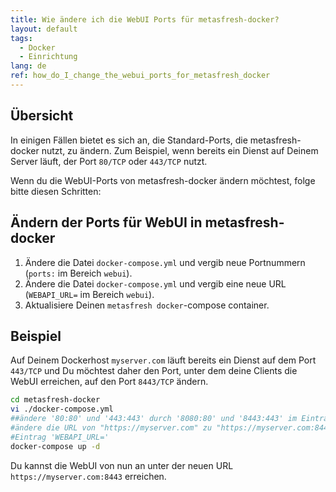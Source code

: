 ```yaml
---
title: Wie ändere ich die WebUI Ports für metasfresh-docker?
layout: default
tags:  
  - Docker
  - Einrichtung
lang: de
ref: how_do_I_change_the_webui_ports_for_metasfresh_docker
---
```


## Übersicht
In einigen Fällen bietet es sich an, die Standard-Ports, die metasfresh-docker nutzt, zu ändern. Zum Beispiel, wenn bereits ein Dienst auf Deinem Server läuft, der Port `80/TCP` oder `443/TCP` nutzt.

Wenn du die WebUI-Ports von metasfresh-docker ändern möchtest, folge bitte diesen Schritten:

## Ändern der Ports für WebUI in metasfresh-docker
1. Ändere die Datei `docker-compose.yml` und vergib neue Portnummern (`ports:` im Bereich `webui`).
1. Ändere die Datei `docker-compose.yml` und vergib eine neue URL (`WEBAPI_URL=` im Bereich `webui`).
1. Aktualisiere Deinen `metasfresh docker`-compose container.

## Beispiel

Auf Deinem Dockerhost `myserver.com` läuft bereits ein Dienst auf dem Port `443/TCP` und Du möchtest daher den Port, unter dem deine Clients die WebUI erreichen, auf den Port `8443/TCP` ändern.


```bash
cd metasfresh-docker
vi ./docker-compose.yml
##ändere '80:80' und '443:443' durch '8080:80' und '8443:443' im Eintrag 'ports:'
#ändere die URL von "https://myserver.com" zu "https://myserver.com:8443" im
#Eintrag 'WEBAPI_URL='
docker-compose up -d
```
Du kannst die WebUI von nun an unter der neuen URL `https://myserver.com:8443` erreichen.
